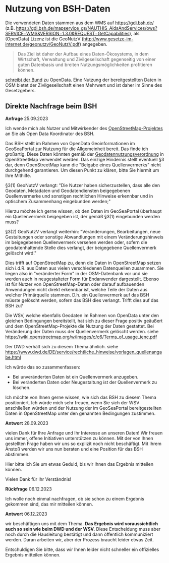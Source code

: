 # Nutzung von BSH-Daten

Die verwendeten Daten stammen aus dem WMS auf https://gdi.bsh.de/ (z.B. https://gdi.bsh.de/mapservice_gs/NAUTHIS_AidsAndServices/ows?SERVICE=WMS&VERSION=1.3.0&REQUEST=GetCapabilities), als (OpenData) Lizenz ist die GeoNutzV (http://www.gesetze-im-internet.de/geonutzv/GeoNutzV.pdf) angegeben. 

>Das Ziel ist daher der Aufbau eines Daten-Ökosystems, in dem Wirtschaft, Verwaltung und Zivilgesellschaft gegenseitig von einer guten Datenbasis und breiten Nutzungsmöglichkeiten profitieren können.

[schreibt der Bund](https://www.bmi.bund.de/DE/themen/moderne-verwaltung/open-government/open-data/open-data-node.html) zu OpenData. Eine Nutzung der bereitgestellten Daten in OSM bietet der Zivilgesellschaft einen Mehrwert und ist daher im Sinne des Gesetzgebers.

## Direkte Nachfrage beim BSH

**Anfrage** 25.09.2023

Ich wende mich als Nutzer und Mitwirkender des [OpenStreetMap-Projektes](https://www.openstreetmap.org/) an Sie als Open
Data Koordinator des BSH.

Das BSH stellt im Rahmen von OpenData Geoinformationen im GeoSeaPortal zur Nutzung für die Allgemeinheit bereit. Das
finde ich großartig. Diese Daten könnten gemäß der
[Geodatennutzungsverordnung](https://www.bsh.de/DE/THEMEN/Geoinformationen/_Anlagen/Downloads/Geonutzv.pdf?__blob=publicationFile&v=2)
in OpenStreetMap verwendet werden. Das einzige Hindernis stellt eventuell §3 dar, denn OpenStreetMap kann die "Beigabe
eines Quellenvermerks" nicht durchgehend garantieren. Um diesen Punkt zu klären, bitte Sie hiermit um Ihre Mithilfe.

§3(1) GeoNutzV verlangt: "Die Nutzer haben sicherzustellen, dass alle den Geodaten, Metadaten und Geodatendiensten
beigegebenen Quellenvermerke und sonstigen rechtlichen Hinweise erkennbar und in optischem Zusammenhang eingebunden werden;"

Hierzu möchte ich gerne wissen, ob den Daten im GeoSeaPortal überhaupt ein Quellenvermerk beigegeben ist, der gemäß
§3(1) eingebunden werden muss?

§3(2) GeoNutzV verlangt weiterhin: "Veränderungen, Bearbeitungen, neue Gestaltungen oder sonstige Abwandlungen mit einem
Veränderungshinweis im beigegebenen Quellenvermerk versehen werden oder, sofern die geodatenhaltende Stelle dies
verlangt, der beigegebene Quellenvermerk gelöscht wird."

Dies trifft auf OpenStreetMap zu, denn die Daten in OpenStreetMap setzen sich i.d.R. aus Daten aus vielen verschiedenen
Datenquellen zusammen. Sie liegen also in "veränderter Form" in der OSM-Datenbank vor und sie werden auch in
neugestalteter Form für Endanwender dargestellt. Ebenso ist für Nutzer von OpenStreetMap-Daten oder darauf aufbauenden
Anwendungen nicht direkt erkennbar ist, welche Teile der Daten aus welcher Primärquelle stammen. D.h. ein Quellenvermerk
auf das BSH müsste gelöscht werden, sofern das BSH dies verlangt. Trifft dies auf das BSH zu?

Die WSV, welche ebenfalls Geodaten im Rahmen von OpenData unter den gleichen Bedingungen bereitstellt, hat sich zu
dieser Frage positiv geäußert und dem OpenStreetMap-Projekte die Nutzung der Daten gestattet. Bei Veränderung der Daten
muss der Quellenvermerk gelöscht werden. siehe https://wiki.openstreetmap.org/w/images/c/c6/Terms_of_usage_ienc.pdf

Der DWD verhält sich zu diesem Thema ähnlich. siehe https://www.dwd.de/DE/service/rechtliche_hinweise/vorlagen_quellenangabe.html

Ich würde das so zusammenfassen:

- Bei unveränderten Daten ist ein Quellenvermerk anzugeben.
- Bei veränderten Daten oder Neugestaltung ist der Quellenvermerk zu löschen.

Ich möchte von Ihnen gerne wissen, wie sich das BSH zu diesem Thema positioniert. Ich würde mich sehr freuen, wenn Sie
sich der WSV anschließen würden und der Nutzung der im GeoSeaPortal bereitgestellten Daten in OpenStreetMap unter den
genannten Bedingungen zustimmen.

**Antwort** 28.09.2023

vielen Dank für Ihre Anfrage und Ihr Interesse an unseren Daten! Wir freuen uns immer, offene Initiativen unterstützen zu können.
Mit der von Ihnen gestellten Frage haben wir uns so explizit noch nicht beschäftigt. Mit Ihrem Anstoß werden wir uns nun beraten und eine Position für das BSH abstimmen.

Hier bitte ich Sie um etwas Geduld, bis wir Ihnen das Ergebnis mitteilen können.

Vielen Dank für Ihr Verständnis!

**Rückfrage** 06.12.2023

Ich wolle noch einmal nachfragen, ob sie schon zu einem Ergebnis gekommen sind, das mir mitteilen können.

**Antwort** 06.12.2023

wir beschäftigen uns mit dem Thema. **Das Ergebnis wird voraussichtlich auch so sein wie beim DWD und der WSV.**
Diese Entscheidung muss aber noch durch die Hausleitung bestätigt und dann öffentlich kommuniziert werden. Daran arbeiten wir, aber der Prozess braucht leider etwas Zeit.

Entschuldigen Sie bitte, dass wir Ihnen leider nicht schneller ein offizielles Ergebnis mitteilen können.
